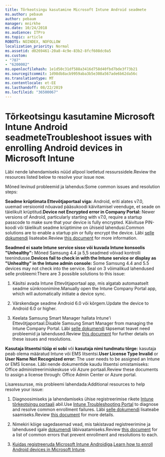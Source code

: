 ```yaml
---
title: Tõrkeotsingu kasutamine Microsoft Intune Android seadmete
ms.author: pebaum
author: pebaum
manager: mnirkhe
ms.date: 10/24/2018
ms.audience: ITPro
ms.topic: article
ROBOTS: NOINDEX, NOFOLLOW
localization_priority: Normal
ms.assetid: d0269461-20a8-4c9e-83b2-8fcf608dc0a5
ms.custom:
- "787"
- "6200002"
ms.openlocfilehash: 1e1d50c31df588a3416d758d40fbd7bde3f73b21
ms.sourcegitcommit: 1d98db8acb9959aba3b5e308a567ade6b62da56c
ms.translationtype: MT
ms.contentlocale: et-EE
ms.lasthandoff: 08/22/2019
ms.locfileid: "36500067"
---
```

# <a name="troubleshoot-issues-with-enrolling-android-devices-in-microsoft-intune"></a><span data-ttu-id="66b99-102">Tõrkeotsingu kasutamine Microsoft Intune Android seadmete</span><span class="sxs-lookup"><span data-stu-id="66b99-102">Troubleshoot issues with enrolling Android devices in Microsoft Intune</span></span>

<span data-ttu-id="66b99-103">Läbi nende lahendamiseks nüüd allpool loetletud ressurssidele.</span><span class="sxs-lookup"><span data-stu-id="66b99-103">Review the resources listed below to resolve your issue now.</span></span>
  
<span data-ttu-id="66b99-104">Mõned levinud probleemid ja lahendus:</span><span class="sxs-lookup"><span data-stu-id="66b99-104">Some common issues and resolution steps:</span></span>
  
 <span data-ttu-id="66b99-105">**Seadme krüptimata Ettevõtjaportaal viga:** Android, eriti alates v7.0, uuemad versioonid nõuavad pääsukoodi käivitamisel veenduge, et seade on täielikult krüptitud.</span><span class="sxs-lookup"><span data-stu-id="66b99-105">**Device not Encrypted error in Company Portal:** Newer versions of Android, particularly starting with v7.0, require a startup passcode to make sure that your device is fully encrypted.</span></span> <span data-ttu-id="66b99-106">Käivituse PIN-koodi või täielikult seadme krüptimine on ühiseid lahendusi.</span><span class="sxs-lookup"><span data-stu-id="66b99-106">Common solutions are to enable a startup pin or fully encrypt the device.</span></span> <span data-ttu-id="66b99-107">Läbi [selle dokumendi](https://docs.microsoft.com/intune-user-help/your-device-appears-encrypted-but-cp-says-otherwise-android) lisateabe.</span><span class="sxs-lookup"><span data-stu-id="66b99-107">Review [this document](https://docs.microsoft.com/intune-user-help/your-device-appears-encrypted-but-cp-says-otherwise-android) for more information.</span></span>
  
 <span data-ttu-id="66b99-108">**Seadmed ei saate Intune service sisse või kuvada Intune konsoolis "Unhealthy":** Mõned Samsung 4.4 ja 5,5 seadmed võivad kontrolli teenindusse.</span><span class="sxs-lookup"><span data-stu-id="66b99-108">**Devices fail to check in with the Intune service or display as "Unhealthy" in the Intune admin console:** Some Samsung 4.4 and 5.5 devices may not check into the service.</span></span> <span data-ttu-id="66b99-109">Seal on 3 võimalikud lahendused selle probleemi:</span><span class="sxs-lookup"><span data-stu-id="66b99-109">There are 3 possible solutions to this issue:</span></span>
  
1. <span data-ttu-id="66b99-110">Käsitsi avada Intune Ettevõtjaportaal app, mis algatab automaatselt seadme sünkroonimine.</span><span class="sxs-lookup"><span data-stu-id="66b99-110">Manually open the Intune Company Portal app, which will automatically initiate a device sync.</span></span>

2. <span data-ttu-id="66b99-111">Värskendage seadme Android 6.0 või kõrgem.</span><span class="sxs-lookup"><span data-stu-id="66b99-111">Update the device to Android 6.0 or higher.</span></span>

3. <span data-ttu-id="66b99-112">Keelata Samsung Smart Manager hallata Intune'i Ettevõtjaportaal.</span><span class="sxs-lookup"><span data-stu-id="66b99-112">Disable Samsung Smart Manager from managing the Intune Company Portal.</span></span> <span data-ttu-id="66b99-113">Läbi [selle dokumendi](https://docs.microsoft.com/intune-classic/troubleshoot/troubleshoot-device-enrollment-in-intune#devices-fail-to-check-in-with-the-intune-service-and-display-as-unhealthy-in-the-intune-admin-console) täpsemat teavet need probleemid ja lahendused.</span><span class="sxs-lookup"><span data-stu-id="66b99-113">Review [this document](https://docs.microsoft.com/intune-classic/troubleshoot/troubleshoot-device-enrollment-in-intune#devices-fail-to-check-in-with-the-intune-service-and-display-as-unhealthy-in-the-intune-admin-console) for further details on these issues and resolutions.</span></span>

 <span data-ttu-id="66b99-114">**Kasutaja litsentsi tüüp ei sobi** või **kasutaja nimi tundmatu tõrge:** kasutaja peab olema määratud Intune või EMS litsentsi.</span><span class="sxs-lookup"><span data-stu-id="66b99-114">**User License Type Invalid** or **User Name Not Recognized error:** The user needs to be assigned an Intune or EMS license.</span></span> <span data-ttu-id="66b99-115">Läbi nende dokumentide kaudu litsentsi omistamiseks: Office administreerimiskeskuse või Azure portaali.</span><span class="sxs-lookup"><span data-stu-id="66b99-115">Review these documents to assign a license through: Office Admin Center or Azure portal.</span></span>
  
<span data-ttu-id="66b99-116">Lisaressursse, mis probleemi lahendada:</span><span class="sxs-lookup"><span data-stu-id="66b99-116">Additional resources to help resolve your issue:</span></span>
  
1. <span data-ttu-id="66b99-117">Diagnoosimiseks ja lahendamiseks ühise registreerimise rikete [Intune tõrkeotsingu portaali](https://devicemanagement.microsoft.com/#blade/Microsoft_Intune_DeviceSettings/TroubleshootBlade) abil.</span><span class="sxs-lookup"><span data-stu-id="66b99-117">Use [Intune Troubleshooting Portal](https://devicemanagement.microsoft.com/#blade/Microsoft_Intune_DeviceSettings/TroubleshootBlade) to diagnose and resolve common enrollment failures.</span></span> <span data-ttu-id="66b99-118">Läbi [selle dokumendi](https://docs.microsoft.com/intune/help-desk-operators) lisateabe saamiseks.</span><span class="sxs-lookup"><span data-stu-id="66b99-118">Review [this document](https://docs.microsoft.com/intune/help-desk-operators) for more details.</span></span>

2. <span data-ttu-id="66b99-119">Nimekiri kõige sagedasemad vead, mis takistavad registreerimine ja lahendused igale [dokumendi](https://docs.microsoft.com/intune-classic/Troubleshoot/troubleshoot-device-enrollment-in-intune) läbivaatamiseks.</span><span class="sxs-lookup"><span data-stu-id="66b99-119">Review [this document](https://docs.microsoft.com/intune-classic/Troubleshoot/troubleshoot-device-enrollment-in-intune) for a list of common errors that prevent enrollment and resolutions to each.</span></span>

3. <span data-ttu-id="66b99-120">[Kuidas registreeruda Microsoft Intune Androidiga](https://docs.microsoft.com/intune/android-enroll).</span><span class="sxs-lookup"><span data-stu-id="66b99-120">[Learn how to enroll Android devices in Microsoft Intune](https://docs.microsoft.com/intune/android-enroll).</span></span>
